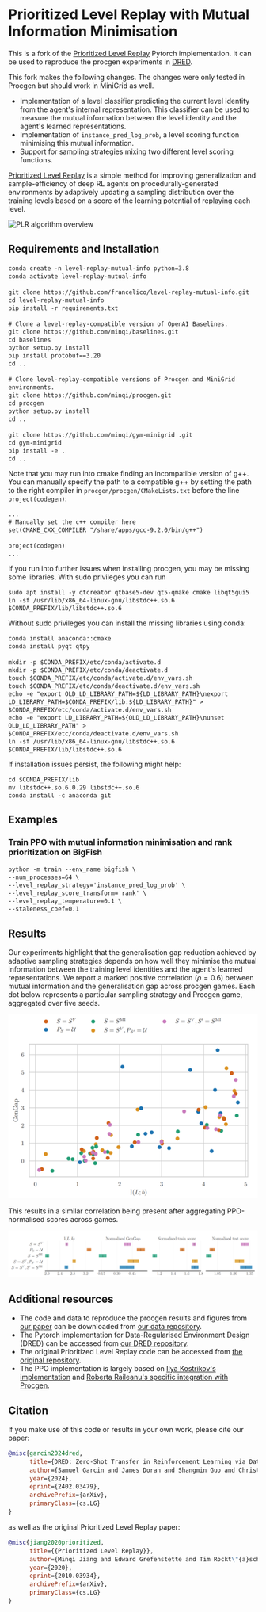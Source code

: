 # Prioritized Level Replay with Mutual Information Minimisation

This is a fork of the [Prioritized Level Replay](https://github.com/facebookresearch/level-replay) Pytorch implementation.
It can be used to reproduce the procgen experiments in [DRED](https://arxiv.org/abs/2402.03479).

This fork makes the following changes. The changes were only tested in Procgen but should work in MiniGrid as well.
- Implementation of a level classifier predicting the current level identity from the agent's internal representation. This classifier can be used to measure the mutual information between the level identity and the agent's learned representations.
- Implementation of `instance_pred_log_prob`, a level scoring function minimising this mutual information. 
- Support for sampling strategies mixing two different level scoring functions.

[Prioritized Level Replay](https://arxiv.org/abs/2010.03934) is a simple method for improving generalization and sample-efficiency of deep RL agents on procedurally-generated environments by adaptively updating a sampling distribution over the training levels based on a score of the learning potential of replaying each level. 

![PLR algorithm overview](docs/plr-algo-overview.png)

## Requirements and Installation
```
conda create -n level-replay-mutual-info python=3.8
conda activate level-replay-mutual-info

git clone https://github.com/francelico/level-replay-mutual-info.git
cd level-replay-mutual-info
pip install -r requirements.txt

# Clone a level-replay-compatible version of OpenAI Baselines.
git clone https://github.com/minqi/baselines.git
cd baselines 
python setup.py install
pip install protobuf==3.20
cd ..

# Clone level-replay-compatible versions of Procgen and MiniGrid environments.
git clone https://github.com/minqi/procgen.git
cd procgen 
python setup.py install
cd ..

git clone https://github.com/minqi/gym-minigrid .git
cd gym-minigrid 
pip install -e .
cd ..
```

Note that you may run into cmake finding an incompatible version of g++. You can manually specify the path to a compatible g++ by setting the path to the right compiler in `procgen/procgen/CMakeLists.txt` before the line `project(codegen)`:
```
...
# Manually set the c++ compiler here
set(CMAKE_CXX_COMPILER "/share/apps/gcc-9.2.0/bin/g++")

project(codegen)
...
```

If you run into further issues when installing procgen, you may be missing some libraries. With sudo privileges you can run
```
sudo apt install -y qtcreator qtbase5-dev qt5-qmake cmake libqt5gui5
ln -sf /usr/lib/x86_64-linux-gnu/libstdc++.so.6 $CONDA_PREFIX/lib/libstdc++.so.6
```

Without sudo privileges you can install the missing libraries using conda:
```
conda install anaconda::cmake
conda install pyqt qtpy

mkdir -p $CONDA_PREFIX/etc/conda/activate.d
mkdir -p $CONDA_PREFIX/etc/conda/deactivate.d
touch $CONDA_PREFIX/etc/conda/activate.d/env_vars.sh
touch $CONDA_PREFIX/etc/conda/deactivate.d/env_vars.sh
echo -e "export OLD_LD_LIBRARY_PATH=${LD_LIBRARY_PATH}\nexport LD_LIBRARY_PATH=$CONDA_PREFIX/lib:${LD_LIBRARY_PATH}" > $CONDA_PREFIX/etc/conda/activate.d/env_vars.sh
echo -e "export LD_LIBRARY_PATH=${OLD_LD_LIBRARY_PATH}\nunset OLD_LD_LIBRARY_PATH" > $CONDA_PREFIX/etc/conda/deactivate.d/env_vars.sh
ln -sf /usr/lib/x86_64-linux-gnu/libstdc++.so.6 $CONDA_PREFIX/lib/libstdc++.so.6
```

If installation issues persist, the following might help:
```
cd $CONDA_PREFIX/lib
mv libstdc++.so.6.0.29 libstdc++.so.6
conda install -c anaconda git
```

## Examples
### Train PPO with mutual information minimisation and rank prioritization on BigFish
```
python -m train --env_name bigfish \
--num_processes=64 \
--level_replay_strategy='instance_pred_log_prob' \
--level_replay_score_transform='rank' \
--level_replay_temperature=0.1 \
--staleness_coef=0.1
```

## Results
Our experiments highlight that the generalisation gap reduction achieved by adaptive sampling strategies depends on how well they minimise the mutual information between the training level identities and the agent's learned representations. We report a marked positive correlation ($\rho=0.6$) between mutual information and the generalisation gap across procgen games. Each dot below represents a particular sampling strategy and Procgen game, aggregated over five seeds.

![mi-gengap-corr](docs/mi-gengap-corr.png)

This results in a similar correlation being present after aggregating PPO-normalised scores across games.

![procgen-agg-results](docs/procgen-agg-results.png)

## Additional resources

- The code and data to reproduce the procgen results and figures from [our paper](https://arxiv.org/abs/2402.03479) can be downloaded from [our data repository](TODO).
- The Pytorch implementation for Data-Regularised Environment Design (DRED) can be accessed from [our DRED repository](https://github.com/uoe-agents/dred).
- The original Prioritized Level Replay code can be accessed from [the original repository](https://github.com/facebookresearch/level-replay).
- The PPO implementation is largely based on [Ilya Kostrikov's implementation](https://github.com/ikostrikov/pytorch-a2c-ppo-acktr-gail) and [Roberta Raileanu's specific integration with Procgen](https://github.com/rraileanu/auto-drac).

## Citation
If you make use of this code or results in your own work, please cite our paper:
```bib
@misc{garcin2024dred,
      title={DRED: Zero-Shot Transfer in Reinforcement Learning via Data-Regularised Environment Design}, 
      author={Samuel Garcin and James Doran and Shangmin Guo and Christopher G. Lucas and Stefano V. Albrecht},
      year={2024},
      eprint={2402.03479},
      archivePrefix={arXiv},
      primaryClass={cs.LG}
}
```
as well as the original Prioritized Level Replay paper:
```bib
@misc{jiang2020prioritized,
      title={{Prioritized Level Replay}}, 
      author={Minqi Jiang and Edward Grefenstette and Tim Rockt\"{a}schel},
      year={2020},
      eprint={2010.03934},
      archivePrefix={arXiv},
      primaryClass={cs.LG}
}
```